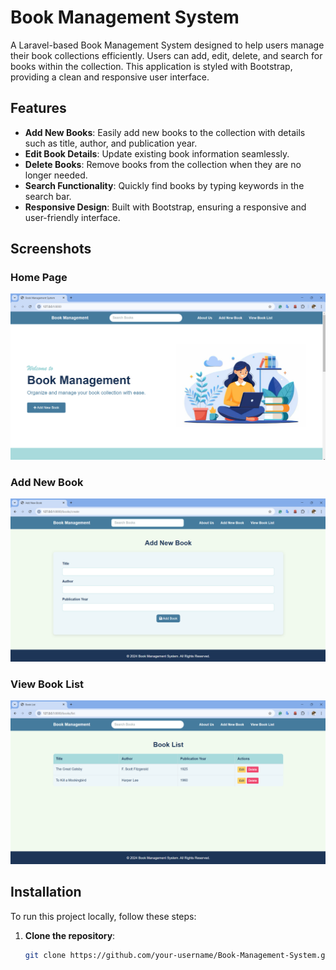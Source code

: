 # Book Management System

A Laravel-based Book Management System designed to help users manage their book collections efficiently. Users can add, edit, delete, and search for books within the collection. This application is styled with Bootstrap, providing a clean and responsive user interface.

## Features

- **Add New Books**: Easily add new books to the collection with details such as title, author, and publication year.
- **Edit Book Details**: Update existing book information seamlessly.
- **Delete Books**: Remove books from the collection when they are no longer needed.
- **Search Functionality**: Quickly find books by typing keywords in the search bar.
- **Responsive Design**: Built with Bootstrap, ensuring a responsive and user-friendly interface.

## Screenshots

### Home Page
![Home Page](https://github.com/Waruni9810/Book-Management-System/blob/master/Home.png)

### Add New Book
![Add New Book](https://github.com/Waruni9810/Book-Management-System/blob/master/add%20newbook.png)

### View Book List
![Book List with Search](https://github.com/Waruni9810/Book-Management-System/blob/master/view.png)

## Installation

To run this project locally, follow these steps:

1. **Clone the repository**:
   ```bash
   git clone https://github.com/your-username/Book-Management-System.git
